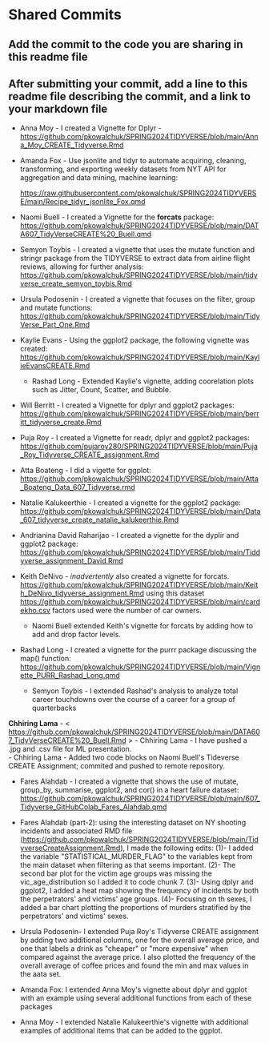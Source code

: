 # Shared Commits

## Add the commit to the code you are sharing in this readme file

## After submitting your commit, add a line to this readme file describing the commit, and a link to your markdown file

-   Anna Moy - I created a Vignette for Dplyr - <https://github.com/pkowalchuk/SPRING2024TIDYVERSE/blob/main/Anna_Moy_CREATE_Tidyverse.Rmd>

-   Amanda Fox - Use jsonlite and tidyr to automate acquiring, cleaning, transforming, and exporting weekly datasets from NYT API for aggregation and data mining, machine learning:

    <https://raw.githubusercontent.com/pkowalchuk/SPRING2024TIDYVERSE/main/Recipe_tidyr_jsonlite_Fox.qmd>

-   Naomi Buell - I created a Vignette for the **forcats** package: <https://github.com/pkowalchuk/SPRING2024TIDYVERSE/blob/main/DATA607_TidyVerseCREATE%20_Buell.qmd>

-   Semyon Toybis - I created a vignette that uses the mutate function and stringr package from the TIDYVERSE to extract data from airline flight reviews, allowing for further analysis: <https://github.com/pkowalchuk/SPRING2024TIDYVERSE/blob/main/tidyverse_create_semyon_toybis.Rmd>

-   Ursula Podosenin - I created a vignette that focuses on the filter, group and mutate functions: <https://github.com/pkowalchuk/SPRING2024TIDYVERSE/blob/main/TidyVerse_Part_One.Rmd>

-   Kaylie Evans - Using the ggplot2 package, the following vignette was created: <https://github.com/pkowalchuk/SPRING2024TIDYVERSE/blob/main/KaylieEvansCREATE.Rmd>

    -   Rashad Long - Extended Kaylie's vignette, adding coorelation plots such as Jitter, Count, Scatter, and Bubble.

-   Will Berritt - I created a Vignette for dplyr and ggplot2 packages: <https://github.com/pkowalchuk/SPRING2024TIDYVERSE/blob/main/berritt_tidyverse_create.Rmd>

-   Puja Roy - I created a Vignette for readr, dplyr and ggplot2 packages: <https://github.com/pujaroy280/SPRING2024TIDYVERSE/blob/main/Puja_Roy_Tidyverse_CREATE_assignment.Rmd>

-   Atta Boateng - I did a vigette for ggplot: <https://github.com/pkowalchuk/SPRING2024TIDYVERSE/blob/main/Atta_Boateng_Data_607_Tidyverse.rmd>

-   Natalie Kalukeerthie - I created a vignette for the ggplot2 package: <https://github.com/pkowalchuk/SPRING2024TIDYVERSE/blob/main/Data_607_tidyverse_create_natalie_kalukeerthie.Rmd>

-   Andrianina David Raharijao - I created a vignette for the dyplir and ggplot2 package: <https://github.com/pkowalchuk/SPRING2024TIDYVERSE/blob/main/Tiddyverse_assignment_David.Rmd>

-   Keith DeNivo - *inadvertently* also created a vignette for forcats. <https://github.com/pkowalchuk/SPRING2024TIDYVERSE/blob/main/Keith_DeNivo_tidyverse_assignment.Rmd> using this dataset <https://github.com/pkowalchuk/SPRING2024TIDYVERSE/blob/main/cardekho.csv> factors used were the number of car owners.

    -   Naomi Buell extended Keith's vignette for forcats by adding how to add and drop factor levels.

-   Rashad Long - I created a vignette for the purrr package discussing the map() function: <https://github.com/pkowalchuk/SPRING2024TIDYVERSE/blob/main/Vignette_PURR_Rashad_Long.qmd> <br />

    -   Semyon Toybis - I extended Rashad's analysis to analyze total career touchdowns over the course of a career for a group of quarterbacks

**Chhiring Lama** - \< <https://github.com/pkowalchuk/SPRING2024TIDYVERSE/blob/main/DATA607_TidyVerseCREATE%20_Buell.Rmd> \> - Chhiring Lama - I have pushed a .jpg and .csv file for ML presentation. <br /> - Chhiring Lama - Added two code blocks on Naomi Buell's Tideverse CREATE Assignment; commited and pushed to remote repository.

-   Fares Alahdab - I created a vignette that shows the use of mutate, group_by, summarise, ggplot2, and cor() in a heart failure dataset: <https://github.com/pkowalchuk/SPRING2024TIDYVERSE/blob/main/607_Tidyverse_GitHubColab_Fares_Alahdab.qmd>

-   Fares Alahdab (part-2): using the interesting dataset on NY shooting incidents and associated RMD file (<https://github.com/pkowalchuk/SPRING2024TIDYVERSE/blob/main/TidyverseCreateAssignment.Rmd>), I made the following edits: (1)- I added the variable "STATISTICAL_MURDER_FLAG" to the variables kept from the main dataset when filtering as that seems important. (2)- The second bar plot for the victim age groups was missing the vic_age_distribution so I added it to code chunk 7. (3)- Using dplyr and ggplot2, I added a heat map showing the frequency of incidents by both the perpetrators' and victims' age groups. (4)- Focusing on th sexes, I added a bar chart plotting the proportions of murders stratified by the perpetrators' and victims' sexes.

-   Ursula Podosenin- I extended Puja Roy's Tidyverse CREATE assignment by adding two additional columns, one for the overall average price, and one that labels a drink as "cheaper" or "more expensive" when compared against the average price. I also plotted the frequency of the overall average of coffee prices and found the min and max values in the aata set.


- Amanda Fox: I extended Anna Moy's vignette about dplyr and ggplot with an example using several additional functions from each of these packages

- Anna Moy - I extended Natalie Kalukeerthie's vignette with additional examples of additional items that can be added to the ggplot. 